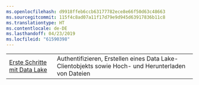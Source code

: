 ```yaml
---
ms.openlocfilehash: d9918ffeb6ccb63177782ece8e66f50d63c48663
ms.sourcegitcommit: 115f4c8ad07a11f17d79e9d945d63917836b11c8
ms.translationtype: HT
ms.contentlocale: de-DE
ms.lasthandoff: 04/23/2019
ms.locfileid: "61590398"
---
```

|  |  |
|---------|---------|
| [Erste Schritte mit Data Lake][1] | Authentifizieren, Erstellen eines Data Lake-Clientobjekts sowie Hoch- und Herunterladen von Dateien |

[1]: https://azure.microsoft.com/resources/samples/data-lake-store-java-upload-download-get-started/